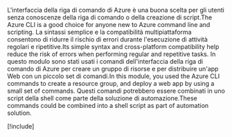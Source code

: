 <span data-ttu-id="ff582-101">L'interfaccia della riga di comando di Azure è una buona scelta per gli utenti senza conoscenze della riga di comando o della creazione di script.</span><span class="sxs-lookup"><span data-stu-id="ff582-101">The Azure CLI is a good choice for anyone new to Azure command line and scripting.</span></span> <span data-ttu-id="ff582-102">La sintassi semplice e la compatibilità multipiattaforma consentono di ridurre il rischio di errori durante l'esecuzione di attività regolari e ripetitive.</span><span class="sxs-lookup"><span data-stu-id="ff582-102">Its simple syntax and cross-platform compatibility help reduce the risk of errors when performing regular and repetitive tasks.</span></span> <span data-ttu-id="ff582-103">In questo modulo sono stati usati i comandi dell'interfaccia della riga di comando di Azure per creare un gruppo di risorse e per distribuire un'app Web con un piccolo set di comandi.</span><span class="sxs-lookup"><span data-stu-id="ff582-103">In this module, you used the Azure CLI commands to create a resource group, and deploy a web app by using a small set of commands.</span></span> <span data-ttu-id="ff582-104">Questi comandi potrebbero essere combinati in uno script della shell come parte della soluzione di automazione.</span><span class="sxs-lookup"><span data-stu-id="ff582-104">These commands could be combined into a shell script as part of automation solution.</span></span>

[!include[](../../../includes/azure-sandbox-cleanup.md)]
